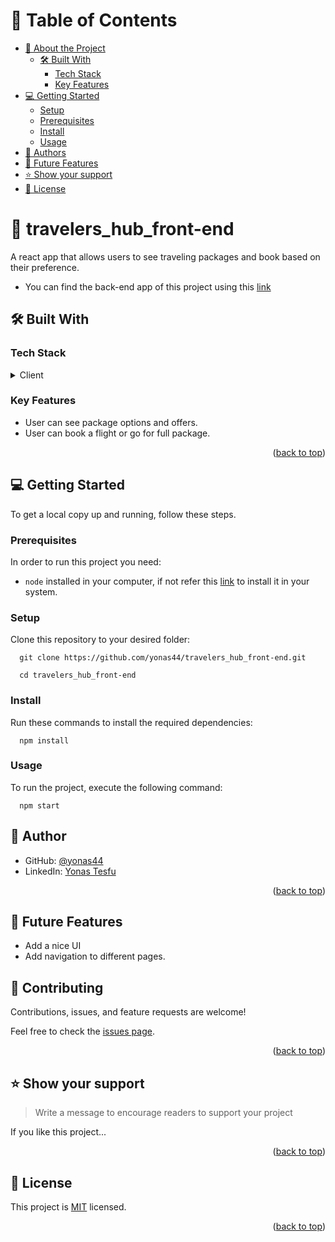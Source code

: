 <a name="readme-top"></a>

<!--
HOW TO USE:
This is an example of how you may give instructions on setting up your project locally.

Modify this file to match your project and remove sections that don't apply.

REQUIRED SECTIONS:
- Table of Contents
- About the Project
  - Built With
  - Live Demo
- Getting Started
- Authors
- Future Features
- Contributing
- Show your support
- Acknowledgements
- License

OPTIONAL SECTIONS:
- FAQ

After you're finished please remove all the comments and instructions!
-->

<!-- TABLE OF CONTENTS -->

# 📗 Table of Contents

- [📖 About the Project](#about-project)
  - [🛠 Built With](#built-with)
    - [Tech Stack](#tech-stack)
    - [Key Features](#key-features)
    <!-- - [🚀 Live Demo](#live-demo) -->
- [💻 Getting Started](#getting-started)
  - [Setup](#setup)
  - [Prerequisites](#prerequisites)
  - [Install](#install)
  - [Usage](#usage)
    <!-- - [Run tests](#run-tests) -->
    <!-- - [Deployment](#triangular_flag_on_post-deployment) -->
- [👥 Authors](#authors)
- [🔭 Future Features](#future-features)
  <!-- - [🤝 Contributing](#contributing) -->
- [⭐️ Show your support](#support)
  <!-- - [🙏 Acknowledgements](#acknowledgements) -->
  <!-- - [❓ FAQ (OPTIONAL)](#faq) -->
- [📝 License](#license)

<!-- PROJECT DESCRIPTION -->

# 📖 travelers_hub_front-end <a name="about-project"></a>

A react app that allows users to see traveling packages and book based on their preference.

- You can find the back-end app of this project using this [link](https://github.com/yonas44/travelers_hub_back-end)

## 🛠 Built With <a name="built-with"></a>

### Tech Stack <a name="tech-stack"></a>

<details>
  <summary>Client</summary>
  <ul>
    <li><a href="https://reactjs.org/">React.js</a></li>
  </ul>
</details>

<!-- Features -->

### Key Features <a name="key-features"></a>

- User can see package options and offers.
- User can book a flight or go for full package.

<p align="right">(<a href="#readme-top">back to top</a>)</p>

<!-- GETTING STARTED -->

## 💻 Getting Started <a name="getting-started"></a>

To get a local copy up and running, follow these steps.

### Prerequisites

In order to run this project you need:

- `node` installed in your computer, if not refer this [link](https://nodejs.dev/en/download/package-manager/) to install it in your system.

### Setup

Clone this repository to your desired folder:

```
  git clone https://github.com/yonas44/travelers_hub_front-end.git

  cd travelers_hub_front-end

```

### Install

Run these commands to install the required dependencies:

```
  npm install

```

### Usage

To run the project, execute the following command:

```
  npm start
```

<!-- AUTHORS -->

## 👥 Author <a name="authors"></a>

- GitHub: [@yonas44](https://github.com/yonas44)
- LinkedIn: [Yonas Tesfu](https://linkedin.com/in/yonas-tesfu)
<p align="right">(<a href="#readme-top">back to top</a>)</p>

## 🔭 Future Features <a name="future-features"></a>

- Add a nice UI
- Add navigation to different pages.

<!-- CONTRIBUTING -->

## 🤝 Contributing <a name="contributing"></a>

Contributions, issues, and feature requests are welcome!

Feel free to check the [issues page](../../issues/).

<p align="right">(<a href="#readme-top">back to top</a>)</p>

<!-- SUPPORT -->

## ⭐️ Show your support <a name="support"></a>

> Write a message to encourage readers to support your project

If you like this project...

<p align="right">(<a href="#readme-top">back to top</a>)</p>

<!-- LICENSE -->

## 📝 License <a name="license"></a>

This project is [MIT](./MIT.md) licensed.

<p align="right">(<a href="#readme-top">back to top</a>)</p>
